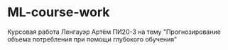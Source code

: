 # ML-course-work
Курсовая работа Ленгауэр Артём ПИ20-3 на тему "Прогнозирование объема потребления при помощи глубокого обучения"
